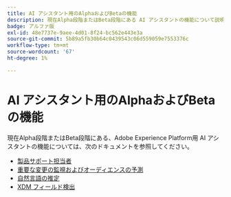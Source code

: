 ```yaml
---
title: AI アシスタント用のAlphaおよびBetaの機能
description: 現在Alpha段階またはBeta段階にある AI アシスタントの機能について説明します。
badge: アルファ版
exl-id: 48e7737e-9aee-4d01-8f24-bc562e443e3a
source-git-commit: 5b89a5fb30b64c0439543c06d559059e7553376c
workflow-type: tm+mt
source-wordcount: '67'
ht-degree: 1%

---
```


# AI アシスタント用のAlphaおよびBetaの機能

現在Alpha段階またはBeta段階にある、Adobe Experience Platform用 AI アシスタントの機能については、次のドキュメントを参照してください。

* [製品サポート担当者](./customer-support.md)
* [重要な変更の監視およびオーディエンスの予測](./audience-forecasting.md)
* [自然言語の推定](./natural-language.md)
* [XDM フィールド検出](./xdm-field-discovery.md)